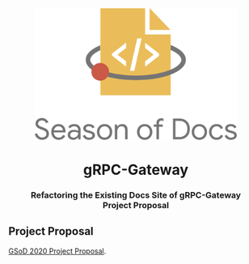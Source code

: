 <div align="center">
<img src="assets/gsod-2020.svg" height="auto" width="400" />
<br />
<h1>gRPC-Gateway</h1>
<h3>
Refactoring the Existing Docs Site of gRPC-Gateway
<br />
Project Proposal
</h3>
</div>

## Project Proposal

[GSoD 2020 Project Proposal](https://developers.google.com/season-of-docs/docs/2020/participants/project-grpcgateway-iamrajiv).
